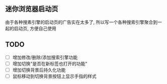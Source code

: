 ## 迷你浏览器启动页

由于各种搜素引擎的启动页的广告实在太多了, 所以写一个各种搜索引擎聚合到一起的启动页, 方便自己使用

## TODO

- [ ] 增加修改/删除/添加搜索引擎功能
- [ ] 增加切换"是否在新标签也打开的功能"
- [ ] 增加切换背景后持久化功能
- [ ] 鼠标移动到切换背景按钮上显示手指的样式
